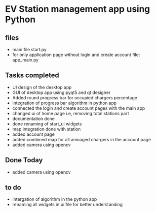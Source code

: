 # EV Station management app using Python

## files
- main file start.py
- for only application page without login and create account file: app_main.py

## Tasks completed
- UI design of the desktop app
- GUI of desktop app using pyqt5 and qt  designer
- Added round progress bar for occupied chargers percentage
- integration of progress bar algorithm in python app
- connected the login and create account pages with the main app
- changed ui of home page i.e, removing total stations part
- documentation done
- done renaming of start_ui widgets
- map integration done with station
- added account page 
- added combined map for all amnaged chargers in the account page
- added camera using opencv

## Done Today
- added camera using opencv

## to do
- intergation of algorithm in the python app
- renaming all widgets in ui file for better understanding

